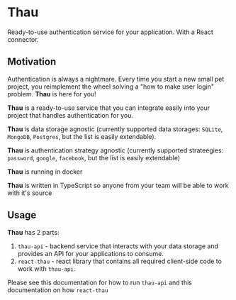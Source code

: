 # Thau

Ready-to-use authentication service for your application. With a React connector.

## Motivation

Authentication is always a nightmare. Every time you start a new small pet project, you reimplement the wheel solving a "how to make user login" problem. **Thau** is here for you!

**Thau** is a ready-to-use service that you can integrate easily into your project that handles authentication for you.

**Thau** is data storage agnostic (currently supported data storages: `SQLite`, `MongoDB`, `Postgres`, but the list is easily extendable).

**Thau** is authentication strategy agnostic  (currently supported strateegies: `password`, `google`, `facebook`, but the list is easily extendable)

**Thau** is running in docker

**Thau** is written in TypeScript so anyone from your team will be able to work with it's source

## Usage

**Thau** has 2 parts:
1. `thau-api` - backend service that interacts with your data storage and provides an API for your applications to consume.
2. `react-thau` - react library that contains all required client-side code to work with `thau-api`.

Please see this documentation for how to run `thau-api` and this documentation on how `react-thau`
